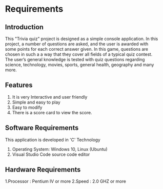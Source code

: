 # Requirements

## Introduction

This "Trivia quiz" project is designed as a simple console application. In this project, a number of questions are asked, and the user is awarded with some points for each correct answer given. In this game, questions are chosen in such a a way that they cover all fields of a typical quiz contest. The user’s general knowledge is tested with quiz questions regarding science, technology, movies, sports, general health, geography and many more. 

## Features

1. It is very Interactive and user friendly
2. Simple and easy to play
3. Easy to modify
4. There is a score card to view the score.

## Software Requirements

This application is developed in 'C' Technology

1. Operating System: Windows 10, Linux (Ubuntu)
2. Visual Studio Code source code editor

## Hardware Requirements

1.Processor       : Pentium IV or more
2.Speed           : 2.0 GHZ or more
